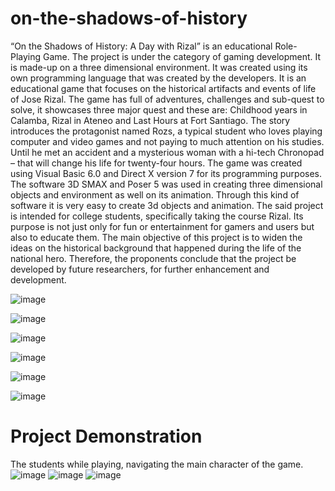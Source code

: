 # on-the-shadows-of-history

“On the Shadows of History: A Day with Rizal” is an educational Role-Playing Game. The project is under the category of gaming development. It is made-up on a three dimensional environment. It was created using its own programming language that was created by the developers. It is an educational game 	that focuses on the historical artifacts and events of life of Jose Rizal.
	The game has full of adventures, challenges and sub-quest to solve, it showcases three major quest and these are: Childhood years in Calamba, Rizal in Ateneo and Last Hours at Fort Santiago. The story introduces the protagonist named Rozs, a typical student who loves playing computer and video games and not paying to much attention on his studies. Until he met an accident and a mysterious woman with a hi-tech Chronopad – that will change his life for twenty-four hours.
	The game was created using Visual Basic 6.0 and Direct X version 7 for its programming purposes. The software 3D SMAX and Poser 5 was used in creating three dimensional objects and environment as well on its animation. Through this kind of software it is very easy to create 3d objects and animation.
	The said project is intended for college students, specifically taking the course Rizal. Its purpose is not just only for fun or entertainment for gamers and users but also to educate them. The main objective of this project is to widen the ideas on the historical background that happened during the life of the national hero.
	Therefore, the proponents conclude that the project be developed by future researchers, for further enhancement and development.	

![image](https://user-images.githubusercontent.com/65001113/128203389-22b1b1f8-a178-4681-a7ea-83f09eeb496a.png)

![image](https://user-images.githubusercontent.com/65001113/128203458-ca382d0e-5735-4fb2-8508-4e6e21b5c7cb.png)

![image](https://user-images.githubusercontent.com/65001113/128203488-1936eebc-1e4f-4048-80bc-33e19020e623.png)

![image](https://user-images.githubusercontent.com/65001113/128203755-8bda276d-51a0-491b-89b9-1680facf2886.png)

![image](https://user-images.githubusercontent.com/65001113/128203790-63cbdb6c-6438-439f-b35f-7b6553074f27.png)

![image](https://user-images.githubusercontent.com/65001113/128203825-f6a38498-979c-496d-9758-96e0ec24e3e1.png)

# Project Demonstration

The students while playing, navigating the main character of the game.
![image](https://user-images.githubusercontent.com/65001113/128204266-4c39e737-b8f8-40fe-831c-96b98f6688e3.png)
![image](https://user-images.githubusercontent.com/65001113/128204304-6d1a578e-d546-4e8e-ad30-0b38308f2547.png)
![image](https://user-images.githubusercontent.com/65001113/128204329-bbb1bfd0-119a-4f84-8c71-0c16b7dafadc.png)
